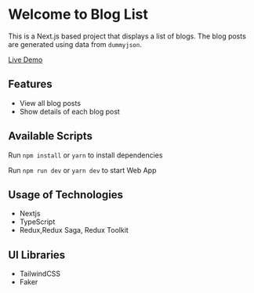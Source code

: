 # Welcome to Blog List

This is a Next.js based project that displays a list of blogs. The blog posts are generated using data from `dummyjson`.

[Live Demo]()

## Features

- View all blog posts
- Show details of each blog post

## Available Scripts

Run `npm install` or `yarn` to install dependencies

Run `npm run dev` or `yarn dev` to start Web App

## Usage of Technologies

- Nextjs
- TypeScript
- Redux,Redux Saga, Redux Toolkit

## UI Libraries

- TailwindCSS
- Faker
